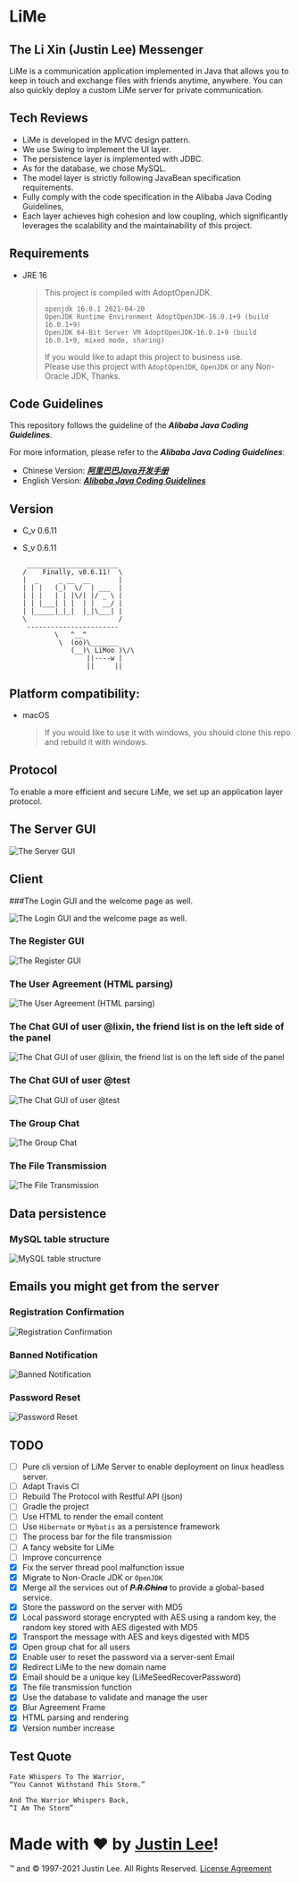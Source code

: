 # LiMe

## The Li Xin (Justin Lee) Messenger

LiMe is a communication application implemented in Java that allows you to keep in touch and exchange files with friends anytime, anywhere.
You can also quickly deploy a custom LiMe server for private communication.

## Tech Reviews
- LiMe is developed in the MVC design pattern. 
- We use Swing to implement the UI layer. 
- The persistence layer is implemented with JDBC. 
- As for the database, we chose MySQL. 
- The model layer is strictly following JavaBean specification requirements. 
- Fully comply with the code specification in the Alibaba Java Coding Guidelines, 
- Each layer achieves high cohesion and low coupling, which significantly leverages the scalability and the maintainability of this project.

## Requirements
- JRE 16
  > This project is compiled with AdoptOpenJDK.
  > ```
  > openjdk 16.0.1 2021-04-20
  > OpenJDK Runtime Environment AdoptOpenJDK-16.0.1+9 (build 16.0.1+9)
  > OpenJDK 64-Bit Server VM AdoptOpenJDK-16.0.1+9 (build 16.0.1+9, mixed mode, sharing)
  > ```
  > If you would like to adapt this project to business use.  
  > Please use this project with `AdoptOpenJDK`, `OpenJDK` or any Non-Oracle JDK, Thanks.
 
## Code Guidelines
This repository follows the guideline of the _**Alibaba Java Coding Guidelines**_.

For more information, please refer to the _**Alibaba Java Coding Guidelines**_:
- Chinese Version: _**[阿里巴巴Java开发手册](https://github.com/alibaba/p3c/blob/master/%E9%98%BF%E9%87%8C%E5%B7%B4%E5%B7%B4Java%E5%BC%80%E5%8F%91%E6%89%8B%E5%86%8C%EF%BC%88%E8%AF%A6%E5%B0%BD%E7%89%88%EF%BC%89.pdf)**_
- English Version: _**[Alibaba Java Coding Guidelines](https://alibaba.github.io/Alibaba-Java-Coding-Guidelines)**_

## Version
- C_v 0.6.11
- S_v 0.6.11

  ```
   _______________________
  /    Finally, v0.6.11!  \
  |  _     _ __  __       |
  | | |   (_)  \/  | ___  |
  | | |   | | |\/| |/ _ \ |
  | | |___| | |  | |  __/ |
  | |_____|_|_|  |_|\___| |
  \                       /
   -----------------------
          \   ^__^
           \  (oo)\_______
              (__)\ LiMoo )\/\
                  ||----w |
                  ||     ||
  ```

## Platform compatibility: 
- macOS
  > If you would like to use it with windows, you should clone this repo and rebuild it with windows.

## Protocol
To enable a more efficient and secure LiMe, we set up an application layer protocol.  

## The Server GUI
![The Server GUI](static/img/LiMeServer.png)

## Client

###The Login GUI and the welcome page as well.

![The Login GUI and the welcome page as well.](static/img/LiMeLogin.png)

### The Register GUI

![The Register GUI](static/img/LiMeRegister.png)

### The User Agreement (HTML parsing)

![The User Agreement (HTML parsing)](static/img/LiMeAgreement.png)

### The Chat GUI of user @lixin, the friend list is on the left side of the panel
![The Chat GUI of user @lixin, the friend list is on the left side of the panel](static/img/LiMeChatLixin.png)

### The Chat GUI of user @test

![The Chat GUI of user @test](static/img/LiMeChatTest.png)

### The Group Chat

![The Group Chat](static/img/LiMeGroupChat.png)

### The File Transmission

![The File Transmission](static/img/LiMeChatFile.png)

## Data persistence

### MySQL table structure
![MySQL table structure](static/img/TableStructure.png)

## Emails you might get from the server

### Registration Confirmation
![Registration Confirmation](static/img/EmailCfmReg.png)

### Banned Notification
![Banned Notification](static/img/EmailNtfBan.png)

### Password Reset
![Password Reset](static/img/EmailRstPwd.png)

## TODO
- [ ] Pure cli version of LiMe Server to enable deployment on linux headless server.
- [ ] Adapt Travis CI
- [ ] Rebuild The Protocol with Restful API (json)
- [ ] Gradle the project
- [ ] Use HTML to render the email content
- [ ] Use `Hibernate` or `Mybatis` as a persistence framework
- [ ] The process bar for the file transmission
- [ ] A fancy website for LiMe
- [ ] Improve concurrence
- [x] Fix the server thread pool malfunction issue
- [x] Migrate to Non-Oracle JDK or `OpenJDK`
- [x] Merge all the services out of _**~~P.R.China~~**_ to provide a global-based service.
- [x] Store the password on the server with MD5
- [x] Local password storage encrypted with AES using a random key, the random key stored with AES digested with MD5
- [x] Transport the message with AES and keys digested with MD5
- [x] Open group chat for all users
- [x] Enable user to reset the password via a server-sent Email
- [x] Redirect LiMe to the new domain name
- [x] Email should be a unique key (LiMeSeedRecoverPassword)
- [x] The file transmission function
- [x] Use the database to validate and manage the user
- [x] Blur Agreement Frame
- [x] HTML parsing and rendering
- [x] Version number increase

## Test Quote
```
Fate Whispers To The Warrior,
“You Cannot Withstand This Storm.”

And The Warrior Whispers Back,
“I Am The Storm”
```

# Made with ❤ by [Justin Lee](https://github.com/realJustinLee)!
™ and © 1997-2021 Justin Lee. All Rights Reserved. [License Agreement](./LICENSE)

